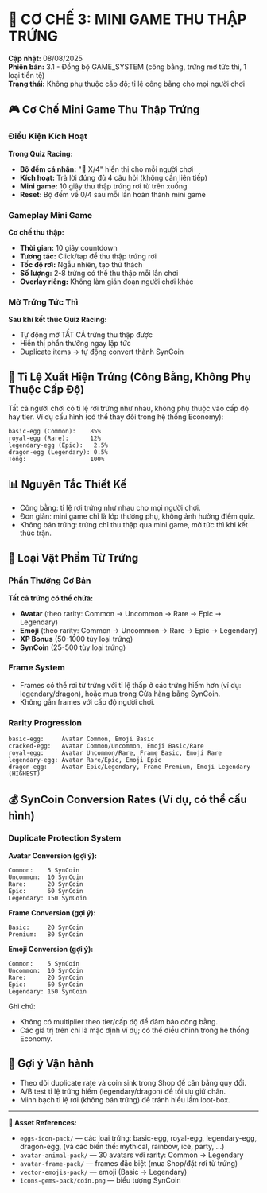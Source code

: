 # 🥚 CƠ CHẾ 3: MINI GAME THU THẬP TRỨNG

**Cập nhật:** 08/08/2025  
**Phiên bản:** 3.1 - Đồng bộ GAME_SYSTEM (công bằng, trứng mở tức thì, 1 loại tiền tệ)  
**Trạng thái:** Không phụ thuộc cấp độ; tỉ lệ công bằng cho mọi người chơi

## 🎮 Cơ Chế Mini Game Thu Thập Trứng

### Điều Kiện Kích Hoạt

**Trong Quiz Racing:**

- **Bộ đếm cá nhân:** "🥚 X/4" hiển thị cho mỗi người chơi
- **Kích hoạt:** Trả lời đúng đủ 4 câu hỏi (không cần liên tiếp)
- **Mini game:** 10 giây thu thập trứng rơi từ trên xuống
- **Reset:** Bộ đếm về 0/4 sau mỗi lần hoàn thành mini game

### Gameplay Mini Game

**Cơ chế thu thập:**

- **Thời gian:** 10 giây countdown
- **Tương tác:** Click/tap để thu thập trứng rơi
- **Tốc độ rơi:** Ngẫu nhiên, tạo thử thách
- **Số lượng:** 2-8 trứng có thể thu thập mỗi lần chơi
- **Overlay riêng:** Không làm gián đoạn người chơi khác

### Mở Trứng Tức Thì

**Sau khi kết thúc Quiz Racing:**

- Tự động mở TẤT CẢ trứng thu thập được
- Hiển thị phần thưởng ngay lập tức
- Duplicate items → tự động convert thành SynCoin

## 🎯 Tỉ Lệ Xuất Hiện Trứng (Công Bằng, Không Phụ Thuộc Cấp Độ)

Tất cả người chơi có tỉ lệ rơi trứng như nhau, không phụ thuộc vào cấp độ hay tier. Ví dụ cấu hình (có thể thay đổi trong hệ thống Economy):

```
basic-egg (Common):    85%
royal-egg (Rare):      12%
legendary-egg (Epic):   2.5%
dragon-egg (Legendary): 0.5%
Tổng:                  100%
```

## 📊 Nguyên Tắc Thiết Kế

- Công bằng: tỉ lệ rơi trứng như nhau cho mọi người chơi.
- Đơn giản: mini game chỉ là lớp thưởng phụ, không ảnh hưởng điểm quiz.
- Không bán trứng: trứng chỉ thu thập qua mini game, mở tức thì khi kết thúc trận.

## 🎁 Loại Vật Phẩm Từ Trứng

### Phần Thưởng Cơ Bản

**Tất cả trứng có thể chứa:**

- **Avatar** (theo rarity: Common → Uncommon → Rare → Epic → Legendary)
- **Emoji** (theo rarity: Common → Uncommon → Rare → Epic → Legendary)
- **XP Bonus** (50-1000 tùy loại trứng)
- **SynCoin** (25-500 tùy loại trứng)

### Frame System

- Frames có thể rơi từ trứng với tỉ lệ thấp ở các trứng hiếm hơn (ví dụ: legendary/dragon), hoặc mua trong Cửa hàng bằng SynCoin.
- Không gắn frames với cấp độ người chơi.

### Rarity Progression

```
basic-egg:     Avatar Common, Emoji Basic
cracked-egg:   Avatar Common/Uncommon, Emoji Basic/Rare
royal-egg:     Avatar Uncommon/Rare, Frame Basic, Emoji Rare
legendary-egg: Avatar Rare/Epic, Emoji Epic
dragon-egg:    Avatar Epic/Legendary, Frame Premium, Emoji Legendary (HIGHEST)
```

## 💰 SynCoin Conversion Rates (Ví dụ, có thể cấu hình)

### Duplicate Protection System

**Avatar Conversion (gợi ý):**

```
Common:    5 SynCoin
Uncommon:  10 SynCoin
Rare:      20 SynCoin
Epic:      60 SynCoin
Legendary: 150 SynCoin
```

**Frame Conversion (gợi ý):**

```
Basic:     20 SynCoin
Premium:   80 SynCoin
```

**Emoji Conversion (gợi ý):**

```
Common:    5 SynCoin
Uncommon:  10 SynCoin
Rare:      20 SynCoin
Epic:      60 SynCoin
Legendary: 150 SynCoin
```

Ghi chú:

- Không có multiplier theo tier/cấp độ để đảm bảo công bằng.
- Các giá trị trên chỉ là mặc định ví dụ; có thể điều chỉnh trong hệ thống Economy.

## 🔧 Gợi ý Vận hành

- Theo dõi duplicate rate và coin sink trong Shop để cân bằng quy đổi.
- A/B test tỉ lệ trứng hiếm (legendary/dragon) để tối ưu giữ chân.
- Minh bạch tỉ lệ rơi (không bán trứng) để tránh hiểu lầm loot-box.

---

**📁 Asset References:**

- `eggs-icon-pack/` — các loại trứng: basic-egg, royal-egg, legendary-egg, dragon-egg, (và các biến thể: mythical, rainbow, ice, party, ...)
- `avatar-animal-pack/` — 30 avatars với rarity: Common → Legendary
- `avatar-frame-pack/` — frames đặc biệt (mua Shop/đặt rơi từ trứng)
- `vector-emojis-pack/` — emoji (Basic → Legendary)
- `icons-gems-pack/coin.png` — biểu tượng SynCoin

